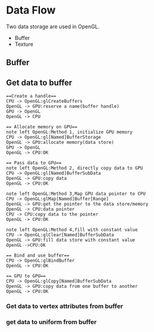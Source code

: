 # Data Flow

Two data storage are used in OpenGL.

* Buffer
* Texture

## Buffer

## Get data to buffer

```plantuml
==Create a handle==
CPU -> OpenGL:glCreateBuffers
OpenGL -> GPU:reserve a name(buffer handle)
GPU -> OpenGL
OpenGL -> CPU

== Allocate memory on GPU==
note left OpenGL:Method 1, initialize GPU memory
CPU -> OpenGL:gl[Named]BufferStorage
OpenGL -> GPU:allocate memory(data store)
GPU -> OpenGL
OpenGL -> CPU:OK

== Pass data to GPU==
note left OpenGL:Method 2, directly copy data to GPU
CPU -> OpenGL:gl[Named]BufferSubData
OpenGL -> GPU:copy data
OpenGL -> CPU:OK

note left OpenGL:Method 3,Map GPU data pointer to CPU
CPU -> OpenGL:glMap[Named]Buffer[Range]
OpenGL -> GPU:get the pointer to the data store/memory
OpenGL -> CPU:data pointer
CPU -> CPU:copy data to the pointer
OpenGL -> CPU:OK

note left OpenGL:Method 4,fill with constant value
CPU -> OpenGL:glClear[Named]BufferSubData
OpenGL -> GPU:fill data store with constant value
OpenGL ->CPU:OK

== Bind and use buffer==
CPU -> OpenGL:glBindBuffer
OpenGL -> CPU:OK

== GPU to GPU==
CPU -> OpenGL:glCopy[Named]BufferSubData
OpenGL -> GPU:copy data from one buffer to another
OpenGL -> CPU:OK
```

### Get data to vertex attributes from buffer

### get data to uniform from buffer
